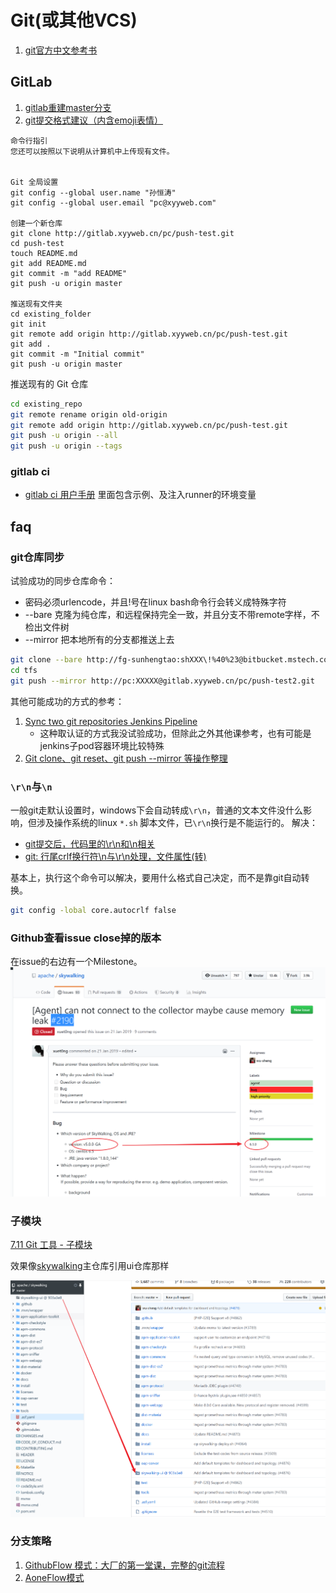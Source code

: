# Git(或其他VCS)

1. [git官方中文参考书](https://www.git-scm.com/book/zh/v2)


## GitLab
1. [gitlab重建master分支](https://blog.csdn.net/xiaolegeaizy/article/details/103925355)
1. [git提交格式建议（内含emoji表情）](https://momodiy.github.io/blog/git-commit-standard/)

```
命令行指引
您还可以按照以下说明从计算机中上传现有文件。


Git 全局设置
git config --global user.name "孙恒涛"
git config --global user.email "pc@xyyweb.com"

创建一个新仓库
git clone http://gitlab.xyyweb.cn/pc/push-test.git
cd push-test
touch README.md
git add README.md
git commit -m "add README"
git push -u origin master

推送现有文件夹
cd existing_folder
git init
git remote add origin http://gitlab.xyyweb.cn/pc/push-test.git
git add .
git commit -m "Initial commit"
git push -u origin master
```
推送现有的 Git 仓库
```bash
cd existing_repo
git remote rename origin old-origin
git remote add origin http://gitlab.xyyweb.cn/pc/push-test.git
git push -u origin --all
git push -u origin --tags

```

### gitlab ci
- [gitlab ci 用户手册](http://gitlab.xyyweb.cn/help/ci/variables/README.md)
里面包含示例、及注入runner的环境变量

## faq
### git仓库同步
试验成功的同步仓库命令：
- 密码必须urlencode，并且!号在linux bash命令行会转义成特殊字符
- --bare 克隆为纯仓库，和远程保持完全一致，并且分支不带remote字样，不检出文件树
- --mirror 把本地所有的分支都推送上去
```bash
git clone --bare http://fg-sunhengtao:shXXX\!%40%23@bitbucket.mstech.com.cn:7990/scm/cmbs/acccore.git tfs
cd tfs
git push --mirror http://pc:XXXXX@gitlab.xyyweb.cn/pc/push-test2.git
```
其他可能成功的方式的参考：
1. [Sync two git repositories Jenkins Pipeline](https://stackoverflow.com/questions/46530742/sync-two-git-repositories-jenkins-pipeline)
    - 这种取认证的方式我没试验成功，但除此之外其他课参考，也有可能是jenkins子pod容器环境比较特殊
1. [Git clone、git reset、git push --mirror 等操作整理](https://www.cnblogs.com/developer-qin/p/6068531.html)

### `\r\n`与`\n`
一般git走默认设置时，windows下会自动转成`\r\n`，普通的文本文件没什么影响，但涉及操作系统的linux `*.sh` 脚本文件，已`\r\n`换行是不能运行的。
解决：
- [git提交后，代码里的\r\n和\n相关](https://blog.csdn.net/u013600225/article/details/53523304)
- [git: 行尾crlf换行符\n与\r\n处理，文件属性(转)](https://blog.csdn.net/weixin_33918114/article/details/86238172)

基本上，执行这个命令可以解决，要用什么格式自己决定，而不是靠git自动转换。
```bash
git config -lobal core.autocrlf false
```

### Github查看issue close掉的版本
在issue的右边有一个Milestone。
![image-20200527155901476](./README.assets/image-20200527155901476.png)

### 子模块
[7.11 Git 工具 - 子模块](https://git-scm.com/book/zh/v2/Git-%E5%B7%A5%E5%85%B7-%E5%AD%90%E6%A8%A1%E5%9D%97)

效果像[skywalking](https://github.com/apache/skywalking)主仓库引用ui仓库那样

![image-20200609085714182](./README.assets/image-20200609085714182.png)

### 分支策略
1. [GithubFlow 模式：大厂的第一堂课，完整的git流程](https://www.jianshu.com/p/8b7d025a81dc)
1. [AoneFlow模式](https://www.infoq.cn/article/EaC4c6yiJrzZ_Gtaf9Ne)
